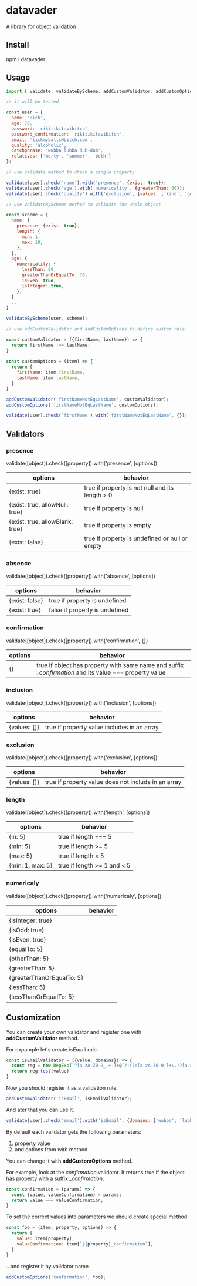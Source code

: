 # datavader
A library for object validation

## Install
npm i datavader

## Usage

```js
import { validate, validateByScheme, addCustomValidator, addCustomOptions } from 'datavader';

// it will be tested

const user = {
  name: 'Rick',
  age: 70,
  password: 'rikitikitavibitch',
  password_confirmation: 'rikitikitavibitch',
  email: 'lickmyballs@bitch.com',
  quality: 'alcoholic',
  catchphrase: 'wubba lubba dub-dub',
  relatives: ['morty', 'summer', 'beth']
};

// use validate method to сheck a single property

validate(user).check('name').with('presence', {exist: true});
validate(user).check('age').with('numericality', {greaterThan: 60});
validate(user).check('quality').with('exclusion', {values: ['kind', 'gentle']});

// use validateByScheme method to validate the whole object

const scheme = {
  name: {
    presence: {exist: true},
    length: {
      min: 1,
      max: 10,
    },
  },
  age: {
    numericality: {
      lessThan: 80,
      greaterThanOrEqualTo: 70,
      isEven: true;
      isInteger: true,
    },
  }
  ...
}

validateByScheme(user, scheme);

// use addCustomValidator and addCustomOptions to define custom rule

const customValidator = ({firstName, lastName}) => {
  return firstName !== lastName;
}
  
const customOptions = (item) => {
  return {
    firstName: item.firstName,
    lastName: item.lastName,
  }
}

addCustomValidator('firstNameNotEqLastName', customValidator);
addCustomOptions('firstNameNotEqLastName', customOptions);

validate(user).check('firstName').with('firstNameNotEqLastName', {});

```

## Validators

### presence

validate([object]).check([property]).with('presence', [options])

|options|behavior|
|----|-------|
|{exist: true}|true if property is not null and its length > 0|
|{exist: true, allowNull: true}|true if property is null|
|{exist: true, allowBlank: true}|true if property is empty|
|{exist: false}|true if property is undefined or null or empty|

### absence

validate([object]).check([property]).with('absence', [options])

|options|behavior|
|----|-------|
|{exist: false}|true if property is undefined|
|{exist: true}|false if property is undefined|

### confirmation

validate([object]).check([property]).with('confirmation', {})

|options|behavior|
|----|-------|
|{}|true if object has property with same name and suffix *_confirmation* and its value === property value

### inclusion

validate([object]).check([property]).with('inclusion', [options])

|options|behavior|
|----|-------|
|{values: []}|true if property value includes in an array

### exclusion

validate([object]).check([property]).with('exclusion', [options])

|options|behavior|
|----|-------|
|{values: []}|true if property value does not include in an array

### length

validate([object]).check([property]).with('length', [options])

|options|behavior|
|----|-------|
|{in: 5}|true if length === 5
|{min: 5}|true if length >= 5
|{max: 5}|true if length < 5
|{min: 1, max: 5}|true if length >= 1 and < 5

### numericaly

validate([object]).check([property]).with('numericaly', [options])

|options|behavior|
|----|-------|
|{isInteger: true}|
|{isOdd: true}|
|{isEven: true}|
|{equalTo: 5}|
|{otherThan: 5}|
|{greaterThan: 5}|
|{greaterThanOrEqualTo: 5}|
|{lessThan: 5}|
|{lessThanOrEqualTo: 5}|


## Customization

You can create your own validator and register one with **addCustomValidator** method.

For expample let's create *isEmail* rule.

```js
const isEmailValidator = ({value, domains}) => {
  const reg = new RegExp(`^[a-zA-Z0-9_.+-]+@(?:(?:[a-zA-Z0-9-]+\.)?[a-zA-Z]+\.)?(${domains.join('|')})\.com$`, 'ig');
  return reg.test(value)
}
```
Now you should register it as a validation rule.

```js
addCustomValidator('isEmail', isEmailValidator);
```
And ater that you can use it.
```js
validate(user).check('email').with('isEmail', {domains: ['wubba', 'lubba', 'dub']});
```

By default each validator gets the following parameters:

1. property value
2. and options from *with* method

You can change it with **addCustomOptions** method.

For example, look at the *confirmation* validator. It returns true if the object has property with a suffix *_confirmation*.

```js
const confirmation = (params) => {
  const {value, valueConfirmation} = params;
  return value === valueConfirmation;
}
```
To set the correct values into parameters we should create special method.
```js
const foo = (item, property, options) => {
  return {
    value: item[property],
    valueConfirmation: item[`${property}_confirmation`],
  }
}
```
...and register it by validator name.

```js
addCustomOptions('confirmation', foo);
```
